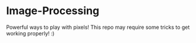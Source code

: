 # Image-Processing
Powerful ways to play with pixels! This repo may require some tricks to get working properly! :)
